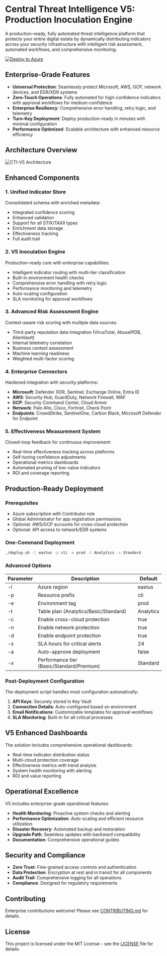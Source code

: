 # Central Threat Intelligence V5: Production Inoculation Engine

A production-ready, fully automated threat intelligence platform that protects your entire digital estate by dynamically distributing indicators across your security infrastructure with intelligent risk assessment, automated workflows, and comprehensive monitoring.

[![Deploy to Azure](https://aka.ms/deploytoazurebutton)](https://portal.azure.com/#create/Microsoft.Template/uri/https%3A%2F%2Fraw.githubusercontent.com%2FDataGuys%2FSentinel-CTI%2Frefs%2Fheads%2Fmain%2Fazuredeploy.json)

## Enterprise-Grade Features

- **Universal Protection**: Seamlessly protect Microsoft, AWS, GCP, network devices, and EDR/XDR systems
- **Zero-Touch Operations**: Fully automated for high-confidence indicators with approval workflows for medium-confidence
- **Enterprise Resiliency**: Comprehensive error handling, retry logic, and telemetry  
- **Turn-Key Deployment**: Deploy production-ready in minutes with minimal configuration
- **Performance Optimized**: Scalable architecture with enhanced resource efficiency

## Architecture Overview

![CTI-V5 Architecture](https://raw.githubusercontent.com/SecurityOrg/CTI-V5/main/images/architecture-diagram1.svg)

## Enhanced Components

### 1. Unified Indicator Store

Consolidated schema with enriched metadata:

- Integrated confidence scoring
- Enhanced validation
- Support for all STIX/TAXII types
- Enrichment data storage
- Effectiveness tracking
- Full audit trail

### 2. V5 Inoculation Engine

Production-ready core with enterprise capabilities:

- Intelligent indicator routing with multi-tier classification
- Built-in environment health checks
- Comprehensive error handling with retry logic
- Performance monitoring and telemetry
- Auto-scaling configuration
- SLA monitoring for approval workflows

### 3. Advanced Risk Assessment Engine

Context-aware risk scoring with multiple data sources:

- Third-party reputation data integration (VirusTotal, AbuseIPDB, AlienVault)
- Internal telemetry correlation
- Business context assessment
- Machine learning readiness
- Weighted multi-factor scoring

### 4. Enterprise Connectors

Hardened integration with security platforms:

- **Microsoft**: Defender XDR, Sentinel, Exchange Online, Entra ID
- **AWS**: Security Hub, GuardDuty, Network Firewall, WAF
- **GCP**: Security Command Center, Cloud Armor
- **Network**: Palo Alto, Cisco, Fortinet, Check Point
- **Endpoints**: CrowdStrike, SentinelOne, Carbon Black, Microsoft Defender for Endpoint

### 5. Effectiveness Measurement System

Closed-loop feedback for continuous improvement:

- Real-time effectiveness tracking across platforms
- Self-tuning confidence adjustments
- Operational metrics dashboards
- Automated pruning of low-value indicators
- ROI and coverage reporting

## Production-Ready Deployment

### Prerequisites

- Azure subscription with Contributor role
- Global Administrator for app registration permissions
- Optional: AWS/GCP accounts for cross-cloud protection
- Optional: API access to network/EDR systems

### One-Command Deployment

```bash
./deploy.sh -l eastus -p cti -e prod -t Analytics -x Standard
```

### Advanced Options

| Parameter | Description | Default |
|-----------|-------------|---------|
| -l | Azure region | eastus |
| -p | Resource prefix | cti |
| -e | Environment tag | prod |
| -t | Table plan (Analytics/Basic/Standard) | Analytics |
| -c | Enable cross-cloud protection | true |
| -n | Enable network protection | true |
| -d | Enable endpoint protection | true |
| -s | SLA hours for critical alerts | 24 |
| -a | Auto-approve deployment | false |
| -x | Performance tier (Basic/Standard/Premium) | Standard |

### Post-Deployment Configuration

The deployment script handles most configuration automatically:

1. **API Keys**: Securely stored in Key Vault
2. **Connection Details**: Auto-configured based on environment
3. **Email Notifications**: Customizable templates for approval workflows
4. **SLA Monitoring**: Built-in for all critical processes

## V5 Enhanced Dashboards

The solution includes comprehensive operational dashboards:

- Real-time indicator distribution status
- Multi-cloud protection coverage
- Effectiveness metrics with trend analysis
- System health monitoring with alerting
- ROI and value reporting

## Operational Excellence

V5 includes enterprise-grade operational features:

- **Health Monitoring**: Proactive system checks and alerting
- **Performance Optimization**: Auto-scaling and efficient resource utilization
- **Disaster Recovery**: Automated backup and restoration
- **Upgrade Path**: Seamless updates with backward compatibility
- **Documentation**: Comprehensive operational guides

## Security and Compliance

- **Zero Trust**: Fine-grained access controls and authentication
- **Data Protection**: Encryption at rest and in transit for all components
- **Audit Trail**: Comprehensive logging for all operations
- **Compliance**: Designed for regulatory requirements

## Contributing

Enterprise contributions welcome! Please see [CONTRIBUTING.md](CONTRIBUTING.md) for details.

## License

This project is licensed under the MIT License - see the [LICENSE](LICENSE) file for details.
